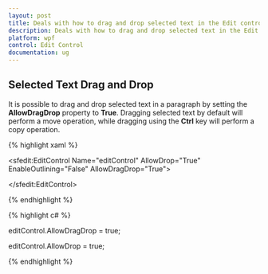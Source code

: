 ```yaml
---
layout: post
title: Deals with how to drag and drop selected text in the Edit control
description: Deals with how to drag and drop selected text in the Edit control
platform: wpf
control: Edit Control
documentation: ug
---
```


## Selected Text Drag and Drop

It is possible to drag and drop selected text in a paragraph by setting the **AllowDragDrop** property to **True**. Dragging selected text by default will perform a move operation, while dragging using the **Ctrl** key will perform a copy operation.

{% highlight xaml %}

<sfedit:EditControl Name="editControl" AllowDrop="True" EnableOutlining="False"  AllowDragDrop="True">

</sfedit:EditControl>


{% endhighlight %}

{% highlight c# %}

editControl.AllowDragDrop = true;

editControl.AllowDrop = true;

{% endhighlight %}

